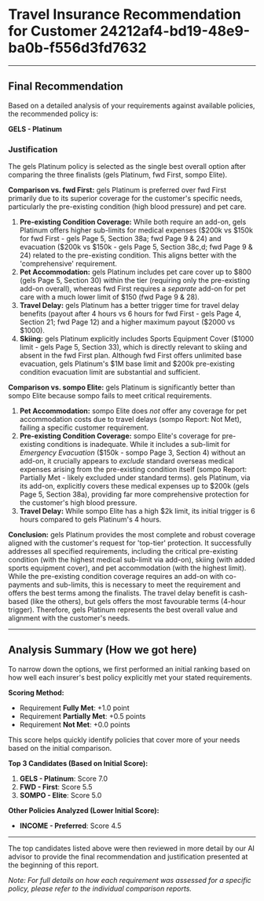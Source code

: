 # Travel Insurance Recommendation for Customer 24212af4-bd19-48e9-ba0b-f556d3fd7632

---

## Final Recommendation
Based on a detailed analysis of your requirements against available policies, the recommended policy is:

**GELS - Platinum**

### Justification
The gels Platinum policy is selected as the single best overall option after comparing the three finalists (gels Platinum, fwd First, sompo Elite).

**Comparison vs. fwd First:**
gels Platinum is preferred over fwd First primarily due to its superior coverage for the customer's specific needs, particularly the pre-existing condition (high blood pressure) and pet care. 
1.  **Pre-existing Condition Coverage:** While both require an add-on, gels Platinum offers higher sub-limits for medical expenses ($200k vs $150k for fwd First - gels Page 5, Section 38a; fwd Page 9 & 24) and evacuation ($200k vs $150k - gels Page 5, Section 38c,d; fwd Page 9 & 24) related to the pre-existing condition. This aligns better with the 'comprehensive' requirement.
2.  **Pet Accommodation:** gels Platinum includes pet care cover up to $800 (gels Page 5, Section 30) within the tier (requiring only the pre-existing add-on overall), whereas fwd First requires a *separate* add-on for pet care with a much lower limit of $150 (fwd Page 9 & 28).
3.  **Travel Delay:** gels Platinum has a better trigger time for travel delay benefits (payout after 4 hours vs 6 hours for fwd First - gels Page 4, Section 21; fwd Page 12) and a higher maximum payout ($2000 vs $1000).
4.  **Skiing:** gels Platinum explicitly includes Sports Equipment Cover ($1000 limit - gels Page 5, Section 33), which is directly relevant to skiing and absent in the fwd First plan.
Although fwd First offers unlimited base evacuation, gels Platinum's $1M base limit and $200k pre-existing condition evacuation limit are substantial and sufficient.

**Comparison vs. sompo Elite:**
gels Platinum is significantly better than sompo Elite because sompo fails to meet critical requirements.
1.  **Pet Accommodation:** sompo Elite does *not* offer any coverage for pet accommodation costs due to travel delays (sompo Report: Not Met), failing a specific customer requirement.
2.  **Pre-existing Condition Coverage:** sompo Elite's coverage for pre-existing conditions is inadequate. While it includes a sub-limit for *Emergency Evacuation* ($150k - sompo Page 3, Section 4) without an add-on, it crucially appears to *exclude* standard overseas medical expenses arising from the pre-existing condition itself (sompo Report: Partially Met - likely excluded under standard terms). gels Platinum, via its add-on, explicitly covers these medical expenses up to $200k (gels Page 5, Section 38a), providing far more comprehensive protection for the customer's high blood pressure.
3.  **Travel Delay:** While sompo Elite has a high $2k limit, its initial trigger is 6 hours compared to gels Platinum's 4 hours.

**Conclusion:**
gels Platinum provides the most complete and robust coverage aligned with the customer's request for 'top-tier' protection. It successfully addresses all specified requirements, including the critical pre-existing condition (with the highest medical sub-limit via add-on), skiing (with added sports equipment cover), and pet accommodation (with the highest limit). While the pre-existing condition coverage requires an add-on with co-payments and sub-limits, this is necessary to meet the requirement and offers the best terms among the finalists. The travel delay benefit is cash-based (like the others), but gels offers the most favourable terms (4-hour trigger). Therefore, gels Platinum represents the best overall value and alignment with the customer's needs.

---

## Analysis Summary (How we got here)
To narrow down the options, we first performed an initial ranking based on how well each insurer's best policy explicitly met your stated requirements.

**Scoring Method:**
- Requirement **Fully Met**: +1.0 point
- Requirement **Partially Met**: +0.5 points
- Requirement **Not Met**: +0.0 points

This score helps quickly identify policies that cover more of your needs based on the initial comparison.

**Top 3 Candidates (Based on Initial Score):**
1. **GELS - Platinum**: Score 7.0
2. **FWD - First**: Score 5.5
3. **SOMPO - Elite**: Score 5.0

**Other Policies Analyzed (Lower Initial Score):**
- **INCOME - Preferred**: Score 4.5

---

The top candidates listed above were then reviewed in more detail by our AI advisor to provide the final recommendation and justification presented at the beginning of this report.

*Note: For full details on how each requirement was assessed for a specific policy, please refer to the individual comparison reports.*